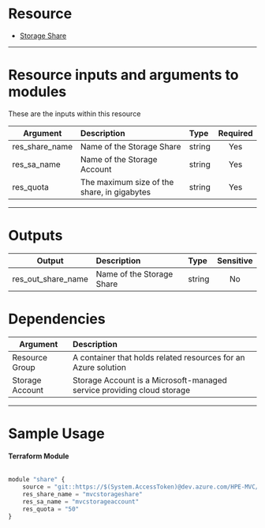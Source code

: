 # Resource

- [Storage Share](https://registry.terraform.io/providers/hashicorp/azurerm/2.62.0/docs/resources/storage_share)

---

# Resource inputs and arguments to modules
These are the inputs within this resource

| Argument | Description | Type | Required |
| --------- |:---------| :----------|:---------:|
| res_share_name | Name of the Storage Share | string | Yes |
| res_sa_name | Name of the Storage Account | string | Yes |
| res_quota | The maximum size of the share, in gigabytes | string | Yes |

---

# Outputs

| Output | Description | Type | Sensitive |
| --------- |:---------| :----------|:---------:|
| res_out_share_name | Name of the Storage Share | string | No |

# Dependencies

| Argument | Description
| --------- |:---------|
| Resource Group | A container that holds related resources for an Azure solution |
| Storage Account | Storage Account is a Microsoft-managed service providing cloud storage |
---

# Sample Usage
#### Terraform Module
```js

module "share" {
    source = "git::https://$(System.AccessToken)@dev.azure.com/HPE-MVC/Azure-MVC/_git/atomic-code//storage_share"
    res_share_name = "mvcstorageshare"
    res_sa_name = "mvcstorageaccount"
    res_quota = "50"
}
```